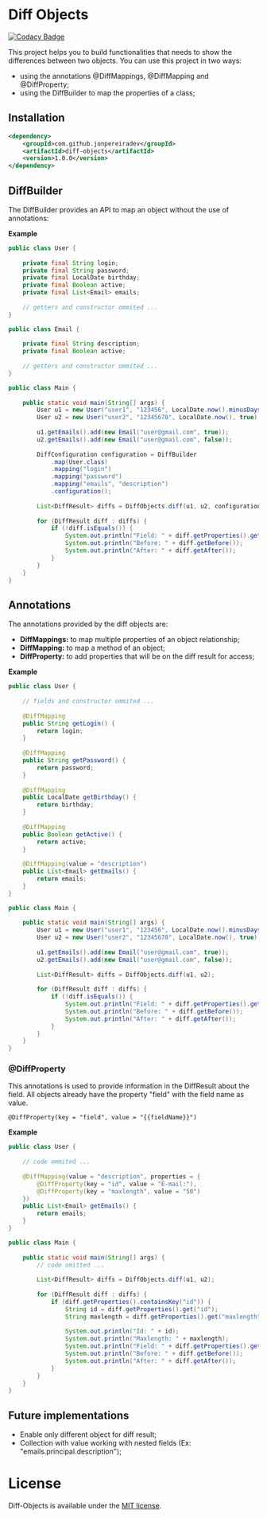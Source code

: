# Diff Objects

[![Codacy Badge](https://api.codacy.com/project/badge/Grade/353f1180b49a4a219205b01ac30ac938)](https://app.codacy.com/app/jonpereiradev/diff-objects?utm_source=github.com&utm_medium=referral&utm_content=jonpereiradev/diff-objects&utm_campaign=Badge_Grade_Settings)

This project helps you to build functionalities that needs to show the differences between two objects. You can use 
this project in two ways:

- using the annotations @DiffMappings, @DiffMapping and @DiffProperty;
- using the DiffBuilder to map the properties of a class;

## Installation

```xml
<dependency>
    <groupId>com.github.jonpereiradev</groupId>
    <artifactId>diff-objects</artifactId>
    <version>1.0.0</version>
</dependency>
```

## DiffBuilder

The DiffBuilder provides an API to map an object without the use of annotations:

**Example**

```java
public class User {
    
    private final String login;
    private final String password;
    private final LocalDate birthday;
    private final Boolean active;
    private final List<Email> emails;
    
    // getters and constructor ommited ...
}
```

```java
public class Email {
    
    private final String description;
    private final Boolean active;
    
    // getters and constructor ommited ...
}
```

```java
public class Main {
    
    public static void main(String[] args) {
        User u1 = new User("user1", "123456", LocalDate.now().minusDays(1), true);
        User u2 = new User("user2", "12345678", LocalDate.now(), true);
        
        u1.getEmails().add(new Email("user@gmail.com", true));
        u2.getEmails().add(new Email("user@gmail.com", false));
        
        DiffConfiguration configuration = DiffBuilder
            .map(User.class)
            .mapping("login")
            .mapping("password")
            .mapping("emails", "description")
            .configuration();
        
        List<DiffResult> diffs = DiffObjects.diff(u1, u2, configuration);
        
        for (DiffResult diff : diffs) {
            if (!diff.isEquals()) {
                System.out.println("Field: " + diff.getProperties().get("field"));
                System.out.println("Before: " + diff.getBefore());
                System.out.println("After: " + diff.getAfter());
            }
        }
    }
}
```

## Annotations

The annotations provided by the diff objects are:

- __DiffMappings:__ to map multiple properties of an object relationship;
- __DiffMapping:__ to map a method of an object;
- __DiffProperty:__ to add properties that will be on the diff result for access;

**Example**

```java
public class User {
    
    // fields and constructor ommited ...
    
    @DiffMapping
    public String getLogin() {
        return login;
    }
    
    @DiffMapping
    public String getPassword() {
        return password;
    }
    
    @DiffMapping
    public LocalDate getBirthday() {
        return birthday;
    }
    
    @DiffMapping
    public Boolean getActive() {
        return active;
    }
    
    @DiffMapping(value = "description")
    public List<Email> getEmails() {
        return emails;
    }
}
```

```java
public class Main {
    
    public static void main(String[] args) {
        User u1 = new User("user1", "123456", LocalDate.now().minusDays(1), true);
        User u2 = new User("user2", "12345678", LocalDate.now(), true);
        
        u1.getEmails().add(new Email("user@gmail.com", true));
        u2.getEmails().add(new Email("user@gmail.com", false));
        
        List<DiffResult> diffs = DiffObjects.diff(u1, u2);
        
        for (DiffResult diff : diffs) {
            if (!diff.isEquals()) {
                System.out.println("Field: " + diff.getProperties().get("field"));
                System.out.println("Before: " + diff.getBefore());
                System.out.println("After: " + diff.getAfter());
            }
        }
    }
}
```

### @DiffProperty

This annotations is used to provide information in the DiffResult about the field. All objects already have the 
property "field" with the field name as value.

`@DiffProperty(key = "field", value = "{{fieldName}}")`

**Example**

```java
public class User {
    
    // code ommited ...
    
    @DiffMapping(value = "description", properties = {
        @DiffProperty(key = "id", value = "E-mail:"),
        @DiffProperty(key = "maxlength", value = "50")
    })
    public List<Email> getEmails() {
        return emails;
    }
}
```

```java
public class Main {
    
    public static void main(String[] args) {
        // code omitted ...
        
        List<DiffResult> diffs = DiffObjects.diff(u1, u2);
        
        for (DiffResult diff : diffs) {
            if (diff.getProperties().containsKey("id")) {
                String id = diff.getProperties().get("id");
                String maxlength = diff.getProperties().get("maxlength");
            
                System.out.println("Id: " + id);
                System.out.println("Maxlength: " + maxlength);
                System.out.println("Field: " + diff.getProperties().get("field"));
                System.out.println("Before: " + diff.getBefore());
                System.out.println("After: " + diff.getAfter());
            }
        }
    }
}
```

## Future implementations

- Enable only different object for diff result;
- Collection with value working with nested fields (Ex: "emails.principal.description");

# License

Diff-Objects is available under the [MIT license](https://tldrlegal.com/license/mit-license).
